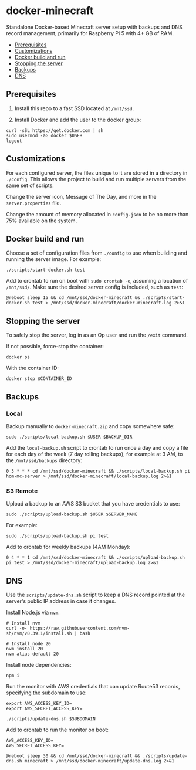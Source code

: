 # docker-minecraft

Standalone Docker-based Minecraft server setup with backups and DNS record
management, primarily for Raspberry Pi 5 with 4+ GB of RAM.

* [Prerequisites](#prerequisites)
* [Customizations](#customizations)
* [Docker build and run](#docker-build-and-run)
* [Stopping the server](#stopping-the-server)
* [Backups](#backups)
* [DNS](#dns)

## Prerequisites

1. Install this repo to a fast SSD located at `/mnt/ssd`.

2. Install Docker and add the user to the docker group:

```
curl -sSL https://get.docker.com | sh
sudo usermod -aG docker $USER
logout
```

## Customizations

For each configured server, the files unique to it are stored in a directory
in `./config`. This allows the project to build and run multiple servers from
the same set of scripts.

Change the server icon, Message of The Day, and more in the `server.properties`
file.

Change the amount of memory allocated in `config.json` to be no more than
75% available on the system.

## Docker build and run

Choose a set of configuration files from `./config` to use when building and
running the server image. For example:

```shell
./scripts/start-docker.sh test
```

Add to crontab to run on boot with `sudo crontab -e`, assuming a location of
`/mnt/ssd/`. Make sure the desired server config is included, such as `test`:

```
@reboot sleep 15 && cd /mnt/ssd/docker-minecraft && ./scripts/start-docker.sh test > /mnt/ssd/docker-minecraft/docker-minecraft.log 2>&1
```

## Stopping the server

To safely stop the server, log in as an Op user and run the `/exit` command.

If not possible, force-stop the container:

```
docker ps
```

With the container ID:

```
docker stop $CONTAINER_ID
```

## Backups

### Local

Backup manually to `docker-minecraft.zip` and copy somewhere safe:

```shell
sudo ./scripts/local-backup.sh $USER $BACKUP_DIR
```

Add the `local-backup.sh` script to crontab to run once a day and copy a file
for each day of the week (7 day rolling backups), for example at 3 AM, to the
`/mnt/ssd/backups` directory:

```
0 3 * * * cd /mnt/ssd/docker-minecraft && ./scripts/local-backup.sh pi hom-mc-server > /mnt/ssd/docker-minecraft/local-backup.log 2>&1
```

### S3 Remote

Upload a backup to an AWS S3 bucket that you have credentials to use:

```shell
sudo ./scripts/upload-backup.sh $USER $SERVER_NAME
```

For example:

```shell
sudo ./scripts/upload-backup.sh pi test
```

Add to crontab for weekly backups (4AM Monday):

```
0 4 * * 1 cd /mnt/ssd/docker-minecraft && ./scripts/upload-backup.sh pi test > /mnt/ssd/docker-minecraft/upload-backup.log 2>&1
```

## DNS

Use the `scripts/update-dns.sh` script to keep a DNS record pointed at the
server's public IP address in case it changes.

Install Node.js via `nvm`:

```shell
# Install nvm
curl -o- https://raw.githubusercontent.com/nvm-sh/nvm/v0.39.1/install.sh | bash

# Install node 20
nvm install 20
nvm alias default 20
```

Install node dependencies:

```
npm i
```

Run the monitor with AWS credentials that can update Route53 records, specifying
the subdomain to use:

```shell
export AWS_ACCESS_KEY_ID=
export AWS_SECRET_ACCESS_KEY=

./scripts/update-dns.sh $SUBDOMAIN
```

Add to crontab to run the monitor on boot:

```
AWS_ACCESS_KEY_ID=
AWS_SECRET_ACCESS_KEY=

@reboot sleep 30 && cd /mnt/ssd/docker-minecraft && ./scripts/update-dns.sh minecraft > /mnt/ssd/docker-minecraft/update-dns.log 2>&1
```

